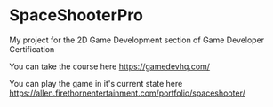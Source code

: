 # SpaceShooterPro

My project for the 2D Game Development section of Game Developer Certification

You can take the course here https://gamedevhq.com/

You can play the game in it's current state here https://allen.firethornentertainment.com/portfolio/spaceshooter/
